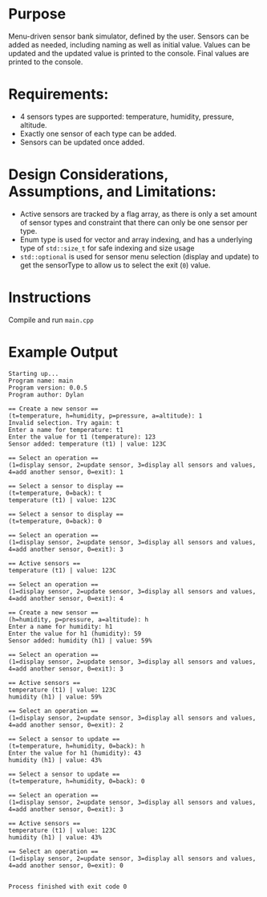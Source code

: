 # Purpose

Menu-driven sensor bank simulator, defined by the user. Sensors can be added as needed, including naming as well as
initial value.
Values can be updated and the updated value is printed to the console.
Final values are printed to the console.

# Requirements:

- 4 sensors types are supported: temperature, humidity, pressure, altitude.
- Exactly one sensor of each type can be added.
- Sensors can be updated once added.

# Design Considerations, Assumptions, and Limitations:

- Active sensors are tracked by a flag array, as there is only a set amount of sensor types and constraint that there
  can only be one sensor per type.
- Enum type is used for vector and array indexing, and has a underlying type of `std::size_t` for safe indexing and size
  usage
- `std::optional` is used for sensor menu selection (display and update) to get the sensorType to allow us to select the
  exit (`0`) value.

# Instructions

Compile and run `main.cpp`

# Example Output

```
Starting up...
Program name: main
Program version: 0.0.5
Program author: Dylan

== Create a new sensor ==
(t=temperature, h=humidity, p=pressure, a=altitude): 1
Invalid selection. Try again: t
Enter a name for temperature: t1
Enter the value for t1 (temperature): 123
Sensor added: temperature (t1) | value: 123C

== Select an operation ==
(1=display sensor, 2=update sensor, 3=display all sensors and values, 4=add another sensor, 0=exit): 1

== Select a sensor to display ==
(t=temperature, 0=back): t
temperature (t1) | value: 123C

== Select a sensor to display ==
(t=temperature, 0=back): 0

== Select an operation ==
(1=display sensor, 2=update sensor, 3=display all sensors and values, 4=add another sensor, 0=exit): 3

== Active sensors ==
temperature (t1) | value: 123C

== Select an operation ==
(1=display sensor, 2=update sensor, 3=display all sensors and values, 4=add another sensor, 0=exit): 4

== Create a new sensor ==
(h=humidity, p=pressure, a=altitude): h
Enter a name for humidity: h1
Enter the value for h1 (humidity): 59
Sensor added: humidity (h1) | value: 59%

== Select an operation ==
(1=display sensor, 2=update sensor, 3=display all sensors and values, 4=add another sensor, 0=exit): 3

== Active sensors ==
temperature (t1) | value: 123C
humidity (h1) | value: 59%

== Select an operation ==
(1=display sensor, 2=update sensor, 3=display all sensors and values, 4=add another sensor, 0=exit): 2

== Select a sensor to update ==
(t=temperature, h=humidity, 0=back): h
Enter the value for h1 (humidity): 43
humidity (h1) | value: 43%

== Select a sensor to update ==
(t=temperature, h=humidity, 0=back): 0

== Select an operation ==
(1=display sensor, 2=update sensor, 3=display all sensors and values, 4=add another sensor, 0=exit): 3

== Active sensors ==
temperature (t1) | value: 123C
humidity (h1) | value: 43%

== Select an operation ==
(1=display sensor, 2=update sensor, 3=display all sensors and values, 4=add another sensor, 0=exit): 0


Process finished with exit code 0
```